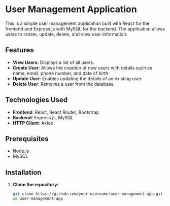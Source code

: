 # User Management Application

This is a simple user management application built with React for the frontend and Express.js with MySQL for the backend. The application allows users to create, update, delete, and view user information.

## Features

- **View Users**: Displays a list of all users.
- **Create User**: Allows the creation of new users with details such as name, email, phone number, and date of birth.
- **Update User**: Enables updating the details of an existing user.
- **Delete User**: Removes a user from the database.

## Technologies Used

- **Frontend**: React, React Router, Bootstrap
- **Backend**: Express.js, MySQL
- **HTTP Client**: Axios

## Prerequisites

- Node.js
- MySQL

## Installation

1. **Clone the repository:**
   ```bash
   git clone https://github.com/your-username/user-management-app.git
   cd user-management-app

